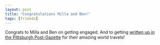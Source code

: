 ```yaml
---
layout: post
title: "Congratulations Milla and Ben!"
tags: [friends]
---
```


Congrats to Milla and Ben on getting engaged. And to getting [written up in the Pittsburgh Post-Gazette](http://www.post-gazette.com/pg/05170/522804.stm) for their amazing world travels!
